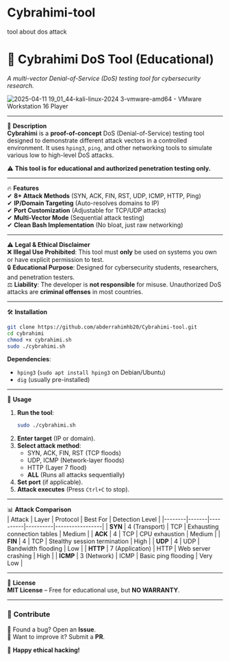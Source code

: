 # Cybrahimi-tool
tool about dos attack

# 🚨 Cybrahimi DoS Tool (Educational)  
*A multi-vector Denial-of-Service (DoS) testing tool for cybersecurity research.*  


![2025-04-11 19_01_44-kali-linux-2024 3-vmware-amd64 - VMware Workstation 16 Player](https://github.com/user-attachments/assets/9af49aeb-2654-4484-bca8-0e295ac8e94d)

---

 📌 **Description**  
**Cybrahimi** is a **proof-of-concept** DoS (Denial-of-Service) testing tool designed to demonstrate different attack vectors in a controlled environment. It uses `hping3`, `ping`, and other networking tools to simulate various low to high-level DoS attacks.  

⚠ **This tool is for educational and authorized penetration testing only.**  

---

 🔥 **Features**  
✔ **8+ Attack Methods** (SYN, ACK, FIN, RST, UDP, ICMP, HTTP, Ping)  
✔ **IP/Domain Targeting** (Auto-resolves domains to IP)  
✔ **Port Customization** (Adjustable for TCP/UDP attacks)  
✔ **Multi-Vector Mode** (Sequential attack testing)  
✔ **Clean Bash Implementation** (No bloat, just raw networking)  

---

 ⚠ **Legal & Ethical Disclaimer**  
❌ **Illegal Use Prohibited**: This tool must **only** be used on systems you own or have explicit permission to test.  
🔒 **Educational Purpose**: Designed for cybersecurity students, researchers, and penetration testers.  
⚖ **Liability**: The developer is **not responsible** for misuse. Unauthorized DoS attacks are **criminal offenses** in most countries.  

---

 🛠 **Installation**  
```bash
git clone https://github.com/abderrahimhb20/Cybrahimi-tool.git
cd cybrahimi
chmod +x cybrahimi.sh
sudo ./cybrahimi.sh
```
**Dependencies**:  
- `hping3` (`sudo apt install hping3` on Debian/Ubuntu)  
- `dig` (usually pre-installed)  

---

 🎯 **Usage**  
1. **Run the tool**:  
   ```bash
   sudo ./cybrahimi.sh
   ```
2. **Enter target** (IP or domain).  
3. **Select attack method**:  
   - SYN, ACK, FIN, RST (TCP floods)  
   - UDP, ICMP (Network-layer floods)  
   - HTTP (Layer 7 flood)  
   - **ALL** (Runs all attacks sequentially)  
4. **Set port** (if applicable).  
5. **Attack executes** (Press `Ctrl+C` to stop).  

---

 📊 **Attack Comparison**  
| Attack | Layer | Protocol | Best For | Detection Level |
|--------|-------|----------|----------|-----------------|
| **SYN** | 4 (Transport) | TCP | Exhausting connection tables | Medium |
| **ACK** | 4 | TCP | CPU exhaustion | Medium |
| **FIN** | 4 | TCP | Stealthy session termination | High |
| **UDP** | 4 | UDP | Bandwidth flooding | Low |
| **HTTP** | 7 (Application) | HTTP | Web server crashing | High |
| **ICMP** | 3 (Network) | ICMP | Basic ping flooding | Very Low |

---

 📜 **License**  
**MIT License** – Free for educational use, but **NO WARRANTY**.  

---

### 🔗 **Contribute**  
🔹 Found a bug? Open an **Issue**.  
🔹 Want to improve it? Submit a **PR**.  

🚀 **Happy ethical hacking!**  


